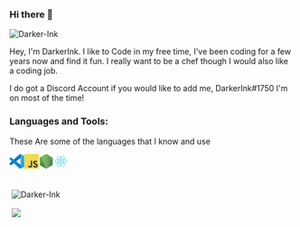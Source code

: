 
###  Hi there 👋

<p align="left"> <img src="https://komarev.com/ghpvc/?username=Darker-Ink" alt="Darker-Ink" /> </p>

<p align="left">Hey, I'm DarkerInk. I like to Code in my free time, I've been coding for a few years now and find it fun. I really want to be a chef though I would also like a coding job.</p> I do got a Discord Account if you would like to add me, DarkerInk#1750 I'm on most of the time!

###  Languages and Tools:
<p>These Are some of the languages that I know and use</p>

<img align="left" alt="Visual Studio Code" width="26px" src="https://raw.githubusercontent.com/github/explore/80688e429a7d4ef2fca1e82350fe8e3517d3494d/topics/visual-studio-code/visual-studio-code.png" />
<img align="left" alt="JavaScript" width="26px" src="https://raw.githubusercontent.com/github/explore/80688e429a7d4ef2fca1e82350fe8e3517d3494d/topics/javascript/javascript.png" />
<img align="left" alt="Node.js" width="26px" src="https://raw.githubusercontent.com/github/explore/80688e429a7d4ef2fca1e82350fe8e3517d3494d/topics/nodejs/nodejs.png" />
<img align="left" alt="Reat.js" width="26px" src="https://raw.githubusercontent.com/github/explore/80688e429a7d4ef2fca1e82350fe8e3517d3494d/topics/react/react.png" />
<br />
<p>&nbsp;</p>
<p>&nbsp;<img align="center" src="https://github-readme-stats.vercel.app/api?username=Darker-Ink&show_icons=true&bg_color=30,e96443,904e95&title_color=fff&text_color=fff&count_private=true" alt="Darker-Ink" height="200"/></p>
<p>&nbsp;<img align="center" src="https://github-readme-stats.vercel.app/api/top-langs/?username=Darker-Ink&langs_count=8&bg_color=30,e96443,904e95&title_color=fff&text_color=fff&layout=compact&count_private=true" height="202"/>
<br />
